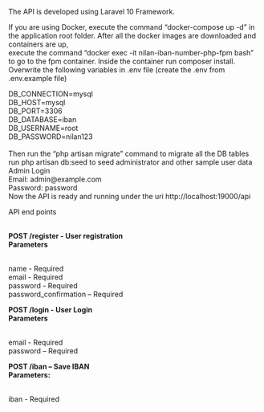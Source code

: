 <p>
The API is developed using Laravel 10 Framework.

If you are using Docker, execute the command “docker-compose up -d” in the application root folder.
After all the docker images are downloaded and containers are up, <br>execute the command “docker exec -it nilan-iban-number-php-fpm bash” to go to the fpm container. 
Inside the container run composer install.
Overwrite the following variables in .env file (create the .env from .env.example file)
</P>

<p>
DB_CONNECTION=mysql <br>
DB_HOST=mysql <br>
DB_PORT=3306 <br>
DB_DATABASE=iban <br>
DB_USERNAME=root <br>
DB_PASSWORD=nilan123 <br><br>
Then run the “php artisan migrate” command to migrate all the DB tables <br>
run php artisan db:seed to seed administrator and other sample user data<br>
Admin Login<br>
Email: admin@example.com<br>
Password: password<br>
Now the API is ready and running under the uri http://localhost:19000/api
</p>
<p>
API end points<br><br>

<b>POST /register - User registration</b> <br> 
<b>Parameters</b><br><br>

name - Required<br>
email - Required<br>
password - Required<br>
password_confirmation – Required<br>

<b>POST /login - User Login</b><br>
<b>Parameters</b><br><br>

email - Required<br>
password – Required<br>

<b>POST /iban – Save IBAN</b><br>
<b>Parameters:</b><br><br>

iban - Required
</p>